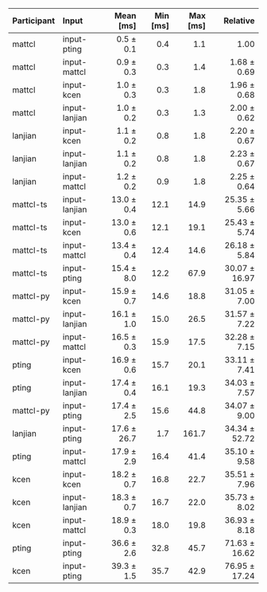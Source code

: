 | Participant | Input | Mean [ms] | Min [ms] | Max [ms] | Relative |
|:---|:---|---:|---:|---:|---:|
| mattcl | input-pting | 0.5 ± 0.1 | 0.4 | 1.1 | 1.00 |
| mattcl | input-mattcl | 0.9 ± 0.3 | 0.3 | 1.4 | 1.68 ± 0.69 |
| mattcl | input-kcen | 1.0 ± 0.3 | 0.3 | 1.8 | 1.96 ± 0.68 |
| mattcl | input-lanjian | 1.0 ± 0.2 | 0.3 | 1.3 | 2.00 ± 0.62 |
| lanjian | input-kcen | 1.1 ± 0.2 | 0.8 | 1.8 | 2.20 ± 0.67 |
| lanjian | input-lanjian | 1.1 ± 0.2 | 0.8 | 1.8 | 2.23 ± 0.67 |
| lanjian | input-mattcl | 1.2 ± 0.2 | 0.9 | 1.8 | 2.25 ± 0.64 |
| mattcl-ts | input-lanjian | 13.0 ± 0.4 | 12.1 | 14.9 | 25.35 ± 5.66 |
| mattcl-ts | input-kcen | 13.0 ± 0.6 | 12.1 | 19.1 | 25.43 ± 5.74 |
| mattcl-ts | input-mattcl | 13.4 ± 0.4 | 12.4 | 14.6 | 26.18 ± 5.84 |
| mattcl-ts | input-pting | 15.4 ± 8.0 | 12.2 | 67.9 | 30.07 ± 16.97 |
| mattcl-py | input-kcen | 15.9 ± 0.7 | 14.6 | 18.8 | 31.05 ± 7.00 |
| mattcl-py | input-lanjian | 16.1 ± 1.0 | 15.0 | 26.5 | 31.57 ± 7.22 |
| mattcl-py | input-mattcl | 16.5 ± 0.3 | 15.9 | 17.5 | 32.28 ± 7.15 |
| pting | input-kcen | 16.9 ± 0.6 | 15.7 | 20.1 | 33.11 ± 7.41 |
| pting | input-lanjian | 17.4 ± 0.4 | 16.1 | 19.3 | 34.03 ± 7.57 |
| mattcl-py | input-pting | 17.4 ± 2.5 | 15.6 | 44.8 | 34.07 ± 9.00 |
| lanjian | input-pting | 17.6 ± 26.7 | 1.7 | 161.7 | 34.34 ± 52.72 |
| pting | input-mattcl | 17.9 ± 2.9 | 16.4 | 41.4 | 35.10 ± 9.58 |
| kcen | input-kcen | 18.2 ± 0.7 | 16.8 | 22.7 | 35.51 ± 7.96 |
| kcen | input-lanjian | 18.3 ± 0.7 | 16.7 | 22.0 | 35.73 ± 8.02 |
| kcen | input-mattcl | 18.9 ± 0.3 | 18.0 | 19.8 | 36.93 ± 8.18 |
| pting | input-pting | 36.6 ± 2.6 | 32.8 | 45.7 | 71.63 ± 16.62 |
| kcen | input-pting | 39.3 ± 1.5 | 35.7 | 42.9 | 76.95 ± 17.24 |
